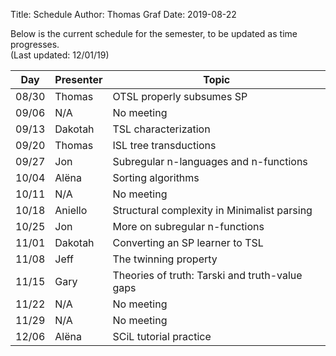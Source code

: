 ﻿Title: Schedule
Author: Thomas Graf
Date: 2019-08-22

Below is the current schedule for the semester, to be updated as time progresses.  
(Last updated: 12/01/19)


| Day   | Presenter          | Topic                                          |
|-------|--------------------|------------------------------------------------|
| 08/30 | Thomas             | OTSL properly subsumes SP                      |
| 09/06 | N/A                | No meeting                                     |
| 09/13 | Dakotah            | TSL characterization                           |
| 09/20 | Thomas             | ISL tree transductions                         |
| 09/27 | Jon                | Subregular n-languages and n-functions         |
| 10/04 | Al&#xEB;na         | Sorting algorithms                             |
| 10/11 | N/A                | No meeting                                     |
| 10/18 | Aniello            | Structural complexity in Minimalist parsing    |
| 10/25 | Jon                | More on subregular n-functions                 |
| 11/01 | Dakotah            | Converting an SP learner to TSL                |
| 11/08 | Jeff               | The twinning property                          |
| 11/15 | Gary               | Theories of truth: Tarski and truth-value gaps |
| 11/22 | N/A                | No meeting                                     |
| 11/29 | N/A                | No meeting                                     |
| 12/06 | Al&#xEB;na         | SCiL tutorial practice                         |
